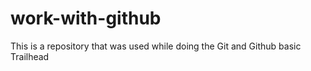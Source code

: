 # work-with-github
This is a repository that was used while doing the Git and Github basic Trailhead
